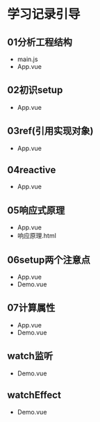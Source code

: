 # 学习记录引导
## 01分析工程结构
* main.js
* App.vue
## 02初识setup
* App.vue
## 03ref(引用实现对象)
* App.vue
## 04reactive
* App.vue
## 05响应式原理
* App.vue
* 响应原理.html
## 06setup两个注意点
* App.vue
* Demo.vue
## 07计算属性
* App.vue
* Demo.vue
## watch监听
* Demo.vue
## watchEffect
* Demo.vue